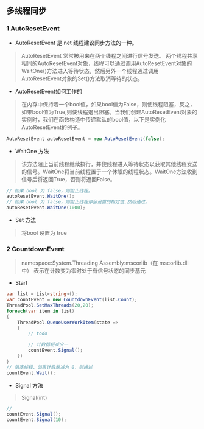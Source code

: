 ## 多线程同步
### 1 AutoResetEvent
- AutoResetEvent 是.net 线程建议同步方法的一种。
> AutoResetEvent 常常被用来在两个线程之间进行信号发送。
两个线程共享相同的AutoResetEvent对象，线程可以通过调用AutoResetEvent对象的WaitOne()方法进入等待状态，然后另外一个线程通过调用AutoResetEvent对象的Set()方法取消等待的状态。  

- AutoResetEvent如何工作的
> 在内存中保持着一个bool值，如果bool值为False，则使线程阻塞，反之，如果bool值为True,则使线程退出阻塞。当我们创建AutoResetEvent对象的实例时，我们在函数构造中传递默认的bool值，以下是实例化AutoResetEvent的例子。
```cs
AutoResetEvent autoResetEvent = new AutoResetEvent(false);
```
- WaitOne 方法
> 该方法阻止当前线程继续执行，并使线程进入等待状态以获取其他线程发送的信号。WaitOne将当前线程置于一个休眠的线程状态。WaitOne方法收到信号后将返回True，否则将返回False。
```cs
// 如果 bool 为 false，则阻止线程。
autoResetEvent.WaitOne();
// 如果 bool 为 false，则阻止线程停留设置的指定值,然后通过。
autoResetEvent.WaitOne(1000);
```
- Set 方法
> 将bool 设置为 true

### 2 CountdownEvent
> namespace:System.Threading
> Assembly:mscorlib（在 mscorlib.dll 中）
> 表示在计数变为零时处于有信号状态的同步基元

- Start
```cs
var list = List<string>();
var countEvent = new CountdownEvent(list.Count);
ThreadPool.SetMaxThreads(20,20);
foreach(var item in list)
{
    ThreadPool.QueueUserWorkItem(state =>
    {
        // todo

        // 计数器将减少一
        countEvent.Signal();
    })
}
// 阻塞线程，如果计数器减为 0，则通过
countEvent.Wait();
```

- Signal 方法
> Signal(int)
```cs
// 
countEvent.Signal();
countEvent.Signal(10);
```
